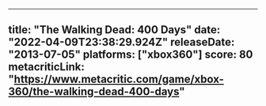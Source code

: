
---
title: "The Walking Dead: 400 Days"
date: "2022-04-09T23:38:29.924Z"
releaseDate: "2013-07-05"
platforms: ["xbox360"]
score: 80
metacriticLink: "https://www.metacritic.com/game/xbox-360/the-walking-dead-400-days"
---
